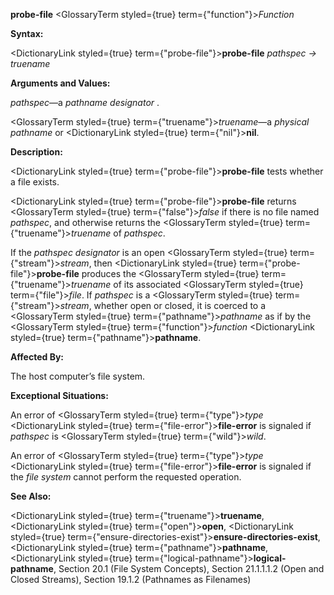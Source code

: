 **probe-file** <GlossaryTerm styled={true} term={"function"}><i>Function</i></GlossaryTerm> 



**Syntax:** 



<DictionaryLink styled={true} term={"probe-file"}><b>probe-file</b></DictionaryLink> *pathspec → truename* 



**Arguments and Values:** 



*pathspec*—a *pathname designator* . 







 



 



<GlossaryTerm styled={true} term={"truename"}><i>truename</i></GlossaryTerm>—a *physical pathname* or <DictionaryLink styled={true} term={"nil"}><b>nil</b></DictionaryLink>. 



**Description:** 



<DictionaryLink styled={true} term={"probe-file"}><b>probe-file</b></DictionaryLink> tests whether a file exists. 



<DictionaryLink styled={true} term={"probe-file"}><b>probe-file</b></DictionaryLink> returns <GlossaryTerm styled={true} term={"false"}><i>false</i></GlossaryTerm> if there is no file named *pathspec*, and otherwise returns the <GlossaryTerm styled={true} term={"truename"}><i>truename</i></GlossaryTerm> of *pathspec*. 



If the *pathspec designator* is an open <GlossaryTerm styled={true} term={"stream"}><i>stream</i></GlossaryTerm>, then <DictionaryLink styled={true} term={"probe-file"}><b>probe-file</b></DictionaryLink> produces the <GlossaryTerm styled={true} term={"truename"}><i>truename</i></GlossaryTerm> of its associated <GlossaryTerm styled={true} term={"file"}><i>file</i></GlossaryTerm>. If *pathspec* is a <GlossaryTerm styled={true} term={"stream"}><i>stream</i></GlossaryTerm>, whether open or closed, it is coerced to a <GlossaryTerm styled={true} term={"pathname"}><i>pathname</i></GlossaryTerm> as if by the <GlossaryTerm styled={true} term={"function"}><i>function</i></GlossaryTerm> <DictionaryLink styled={true} term={"pathname"}><b>pathname</b></DictionaryLink>. 



**Affected By:** 



The host computer’s file system. 



**Exceptional Situations:** 



An error of <GlossaryTerm styled={true} term={"type"}><i>type</i></GlossaryTerm> <DictionaryLink styled={true} term={"file-error"}><b>file-error</b></DictionaryLink> is signaled if *pathspec* is <GlossaryTerm styled={true} term={"wild"}><i>wild</i></GlossaryTerm>. 



An error of <GlossaryTerm styled={true} term={"type"}><i>type</i></GlossaryTerm> <DictionaryLink styled={true} term={"file-error"}><b>file-error</b></DictionaryLink> is signaled if the *file system* cannot perform the requested operation. 



**See Also:** 



<DictionaryLink styled={true} term={"truename"}><b>truename</b></DictionaryLink>, <DictionaryLink styled={true} term={"open"}><b>open</b></DictionaryLink>, <DictionaryLink styled={true} term={"ensure-directories-exist"}><b>ensure-directories-exist</b></DictionaryLink>, <DictionaryLink styled={true} term={"pathname"}><b>pathname</b></DictionaryLink>, <DictionaryLink styled={true} term={"logical-pathname"}><b>logical-pathname</b></DictionaryLink>, Section 20.1 (File System Concepts), Section 21.1.1.1.2 (Open and Closed Streams), Section 19.1.2 (Pathnames as Filenames) 



